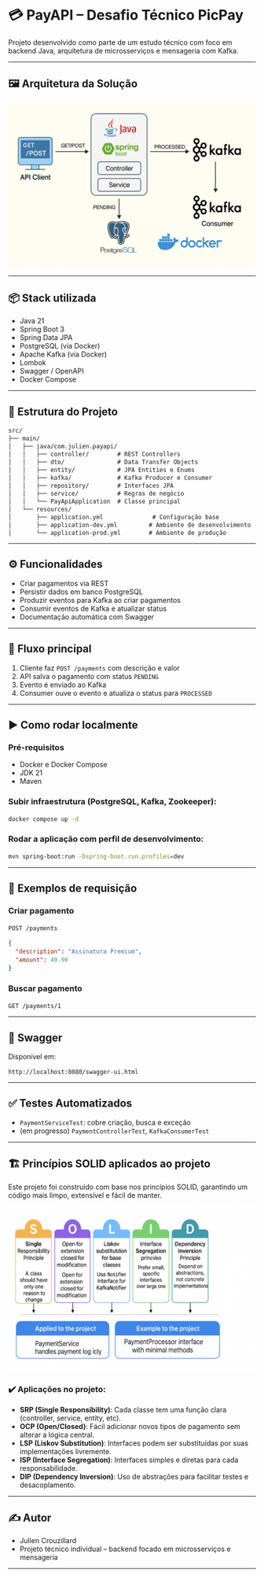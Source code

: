 # 💳 PayAPI – Desafio Técnico PicPay

Projeto desenvolvido como parte de um estudo técnico com foco em backend Java, arquitetura de microsserviços e mensageria com Kafka.

---

## 🖼️ Arquitetura da Solução
![Arquitetura](docs/images/image-picpay.png)

---

## 📦 Stack utilizada

- Java 21
- Spring Boot 3
- Spring Data JPA
- PostgreSQL (via Docker)
- Apache Kafka (via Docker)
- Lombok
- Swagger / OpenAPI
- Docker Compose

---

## 📂 Estrutura do Projeto

```
src/
├── main/
│   ├── java/com.julien.payapi/
│   │   ├── controller/        # REST Controllers
│   │   ├── dto/               # Data Transfer Objects
│   │   ├── entity/            # JPA Entities e Enums
│   │   ├── kafka/             # Kafka Producer e Consumer
│   │   ├── repository/        # Interfaces JPA
│   │   ├── service/           # Regras de negócio
│   │   └── PayApiApplication  # Classe principal
│   └── resources/
│       ├── application.yml              # Configuração base
│       ├── application-dev.yml         # Ambiente de desenvolvimento
│       └── application-prod.yml        # Ambiente de produção
```

---

## ⚙️ Funcionalidades

- Criar pagamentos via REST
- Persistir dados em banco PostgreSQL
- Produzir eventos para Kafka ao criar pagamentos
- Consumir eventos de Kafka e atualizar status
- Documentação automática com Swagger

---

## 🔁 Fluxo principal

1. Cliente faz `POST /payments` com descrição e valor
2. API salva o pagamento com status `PENDING`
3. Evento é enviado ao Kafka
4. Consumer ouve o evento e atualiza o status para `PROCESSED`

---

## ▶️ Como rodar localmente

### Pré-requisitos
- Docker e Docker Compose
- JDK 21
- Maven

### Subir infraestrutura (PostgreSQL, Kafka, Zookeeper):

```bash
docker compose up -d
```

### Rodar a aplicação com perfil de desenvolvimento:

```bash
mvn spring-boot:run -Dspring-boot.run.profiles=dev
```

---

## 📮 Exemplos de requisição

### Criar pagamento

`POST /payments`

```json
{
  "description": "Assinatura Premium",
  "amount": 49.90
}
```

### Buscar pagamento

`GET /payments/1`

---

## 📑 Swagger

Disponível em:

```
http://localhost:8080/swagger-ui.html
```

---

## ✅ Testes Automatizados

- `PaymentServiceTest`: cobre criação, busca e exceção
- (em progresso) `PaymentControllerTest`, `KafkaConsumerTest`

---

## 🏗️ Princípios SOLID aplicados ao projeto

Este projeto foi construído com base nos princípios SOLID, garantindo um código mais limpo, extensível e fácil de manter.

![Princípios SOLID](docs/images/solid-project-picpay.png)

### ✔️ Aplicações no projeto:

- **SRP (Single Responsibility)**: Cada classe tem uma função clara (controller, service, entity, etc).
- **OCP (Open/Closed)**: Fácil adicionar novos tipos de pagamento sem alterar a lógica central.
- **LSP (Liskov Substitution)**: Interfaces podem ser substituídas por suas implementações livremente.
- **ISP (Interface Segregation)**: Interfaces simples e diretas para cada responsabilidade.
- **DIP (Dependency Inversion)**: Uso de abstrações para facilitar testes e desacoplamento.

---

## ✍️ Autor

 - Julien Crouzillard
 - Projeto técnico individual – backend focado em microsserviços e mensageria
---